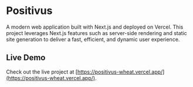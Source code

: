 # Positivus

A modern web application built with Next.js and deployed on Vercel. This project leverages Next.js features such as server-side rendering and static site generation to deliver a fast, efficient, and dynamic user experience.

## Live Demo

Check out the live project at [https://positivus-wheat.vercel.app/](https://positivus-wheat.vercel.app/).
